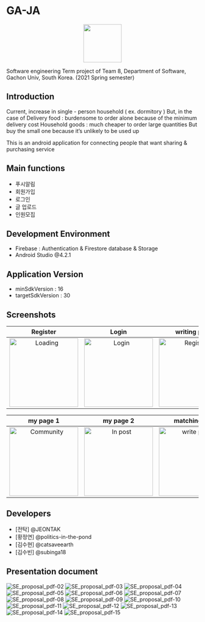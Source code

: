 # GA-JA
<center><img src="https://user-images.githubusercontent.com/50789540/121800448-ea0a2600-cc6c-11eb-9864-7193f15e1709.png" width="100" height="100"></center>

Software engineering Term project of Team 8, Department of Software, Gachon Univ, South Korea. (2021 Spring semester)<br />

## Introduction
Current, increase in single - person household ( ex. dormitory ) 
But, in the case of 
 Delivery food : burdensome to order alone because of the minimum delivery cost
 Household goods : much cheaper to order large quantities But buy the small one because it’s unlikely to be used up  

This is an android application for connecting people that want sharing & purchasing service


## Main functions
- 푸시알림
- 회원가입
- 로그인
- 글 업로드
- 인원모집


## Development Environment
- Firebase : Authentication & Firestore database & Storage
- Android Studio @4.2.1

## Application Version
- minSdkVersion : 16
- targetSdkVersion : 30

## Screenshots

Register           |  Login    |  writing post  |  see post
:-------------------------:|:-------------------------:|:-------------------------:|:-------------------------:
<img src="https://user-images.githubusercontent.com/50789540/121800549-8d5b3b00-cc6d-11eb-82f6-ce9d93d52b78.png" width="180px" title="Loading" alt="Loading"></img>  |  <img src="https://user-images.githubusercontent.com/50789540/121800564-a663ec00-cc6d-11eb-812a-c253ca712931.png" width="180px" title="Login" alt="Login"></img>  |  <img src="https://user-images.githubusercontent.com/50789540/121800574-b54a9e80-cc6d-11eb-8322-69126ec129ae.png" width="180px" title="Register" alt="Register"></img>  |  <img src="https://user-images.githubusercontent.com/50789540/121800577-c4315100-cc6d-11eb-9ec0-b15b91b72199.png" width="180px" title="Home" alt="Home"></img>


my page 1           |  my page 2    |  matching fail  | matching success
:-------------------------:|:-------------------------:|:-------------------------:|:-------------------------:
<img src="https://user-images.githubusercontent.com/50789540/121800595-dad7a800-cc6d-11eb-915e-1b89e19fc91b.png" width="180px" title="Community" alt="Community"></img>  |  <img src="https://user-images.githubusercontent.com/50789540/121800603-e6c36a00-cc6d-11eb-8f74-56c1a8b36460.png" width="180px" title="In post" alt="In post"></img>  |  <img src="https://user-images.githubusercontent.com/50789540/121800618-ffcc1b00-cc6d-11eb-85f6-d4d50096e616.png" width="180px" title="write post" alt="write post"></img>  |  <img src="https://user-images.githubusercontent.com/50789540/121800636-0e1a3700-cc6e-11eb-9e88-3d231de6ae98.png" width="180px" title="matching" alt="matching"></img>



## Developers
* [전탁] @JEONTAK
* [황정연] @politics-in-the-pond
* [김수현] @catsaveearth
* [김수빈] @subinga18


## Presentation document
![SE_proposal_pdf-02](https://user-images.githubusercontent.com/74289147/228924210-cc486780-001e-4cc0-9cf3-1e8056a7cc39.png)
![SE_proposal_pdf-03](https://user-images.githubusercontent.com/74289147/228924227-5f269d38-afb7-4f1f-91b1-d426e1722184.png)
![SE_proposal_pdf-04](https://user-images.githubusercontent.com/74289147/228924245-22313239-cc75-47db-b7f9-3d57653242e5.png)
![SE_proposal_pdf-05](https://user-images.githubusercontent.com/74289147/228924253-382286d8-1077-4bbe-9486-5cd09f22b549.png)
![SE_proposal_pdf-06](https://user-images.githubusercontent.com/74289147/228924276-4c973d4c-ebf7-4e5f-83a7-88339764ce9a.png)
![SE_proposal_pdf-07](https://user-images.githubusercontent.com/74289147/228924291-c00aca85-9ff2-4985-8c37-14556bef414d.png)
![SE_proposal_pdf-08](https://user-images.githubusercontent.com/74289147/228924293-7eb81c14-bc4e-405f-8152-fd45a04dfd66.png)
![SE_proposal_pdf-09](https://user-images.githubusercontent.com/74289147/228924296-b09a5ba8-0d2f-4be1-89ba-a77043fa3dc3.png)
![SE_proposal_pdf-10](https://user-images.githubusercontent.com/74289147/228924298-298418a3-07b1-441f-8dad-a64d473bf972.png)
![SE_proposal_pdf-11](https://user-images.githubusercontent.com/74289147/228924302-0604acbb-fa98-4b23-a836-dc61a078f2d8.png)
![SE_proposal_pdf-12](https://user-images.githubusercontent.com/74289147/228924307-b9fdeab0-73ca-41a8-8041-d0628bcf55ff.png)
![SE_proposal_pdf-13](https://user-images.githubusercontent.com/74289147/228924311-d2b62e2f-db58-46c9-9d90-e529583b4a6d.png)
![SE_proposal_pdf-14](https://user-images.githubusercontent.com/74289147/228924314-78d0c3f3-bdfc-4b3a-9dfa-0417309b35bd.png)
![SE_proposal_pdf-15](https://user-images.githubusercontent.com/74289147/228924318-d84e12d8-6231-4470-8c89-ff653cdd5b4c.png)


